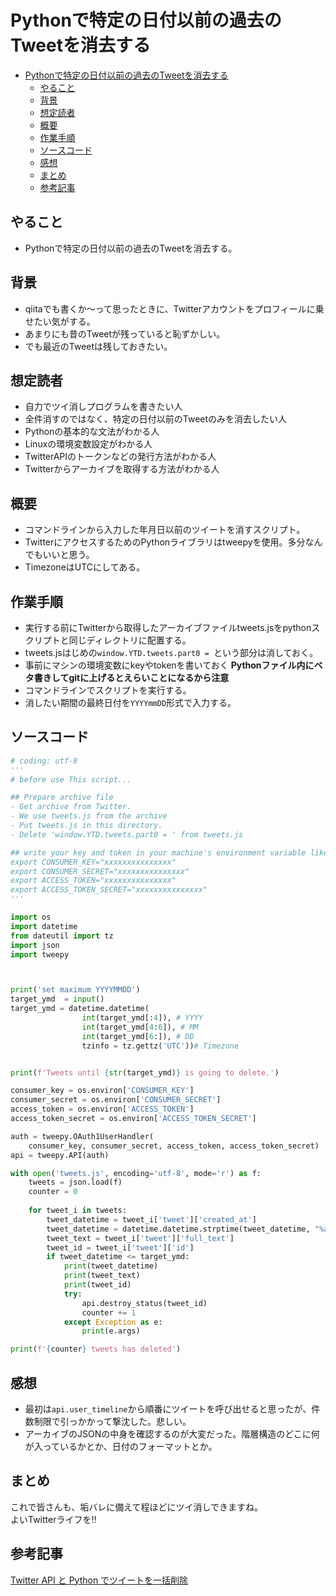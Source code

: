 # Pythonで特定の日付以前の過去のTweetを消去する

- [Pythonで特定の日付以前の過去のTweetを消去する](#pythonで特定の日付以前の過去のtweetを消去する)
  - [やること](#やること)
  - [背景](#背景)
  - [想定読者](#想定読者)
  - [概要](#概要)
  - [作業手順](#作業手順)
  - [ソースコード](#ソースコード)
  - [感想](#感想)
  - [まとめ](#まとめ)
  - [参考記事](#参考記事)

## やること  
- Pythonで特定の日付以前の過去のTweetを消去する。

## 背景
- qiitaでも書くか～って思ったときに、Twitterアカウントをプロフィールに乗せたい気がする。
- あまりにも昔のTweetが残っていると恥ずかしい。
- でも最近のTweetは残しておきたい。

## 想定読者
- 自力でツイ消しプログラムを書きたい人
- 全件消すのではなく、特定の日付以前のTweetのみを消去したい人
- Pythonの基本的な文法がわかる人
- Linuxの環境変数設定がわかる人
- TwitterAPIのトークンなどの発行方法がわかる人
- Twitterからアーカイブを取得する方法がわかる人

## 概要
- コマンドラインから入力した年月日以前のツイートを消すスクリプト。
- TwitterにアクセスするためのPythonライブラリはtweepyを使用。多分なんでもいいと思う。
- TimezoneはUTCにしてある。

## 作業手順
- 実行する前にTwitterから取得したアーカイブファイルtweets.jsをpythonスクリプトと同じディレクトリに配置する。
- tweets.jsはじめの`window.YTD.tweets.part0 = `という部分は消しておく。
- 事前にマシンの環境変数にkeyやtokenを書いておく __Pythonファイル内にベタ書きしてgitに上げるとえらいことになるから注意__
- コマンドラインでスクリプトを実行する。
- 消したい期間の最終日付を`YYYYmmDD`形式で入力する。

## ソースコード
```python
# coding: utf-8
'''
# before use This script...

## Prepare archive file
- Get archive from Twitter.
- We use tweets.js from the archive
- Put tweets.js in this directory.
- Delete 'window.YTD.tweets.part0 = ' from tweets.js

## write your key and token in your machine's environment variable like below
export CONSUMER_KEY="xxxxxxxxxxxxxxx"
export CONSUMER_SECRET="xxxxxxxxxxxxxxx"
export ACCESS_TOKEN="xxxxxxxxxxxxxxx"
export ACCESS_TOKEN_SECRET="xxxxxxxxxxxxxxx"
'''

import os
import datetime
from dateutil import tz
import json
import tweepy



print('set maximum YYYYMMDD')
target_ymd  = input()
target_ymd = datetime.datetime(
                int(target_ymd[:4]), # YYYY
                int(target_ymd[4:6]), # MM
                int(target_ymd[6:]), # DD
                tzinfo = tz.gettz('UTC'))# Timezone


print(f'Tweets until {str(target_ymd)} is going to delete.')

consumer_key = os.environ['CONSUMER_KEY']
consumer_secret = os.environ['CONSUMER_SECRET']
access_token = os.environ['ACCESS_TOKEN']
access_token_secret = os.environ['ACCESS_TOKEN_SECRET']

auth = tweepy.OAuth1UserHandler(
    consumer_key, consumer_secret, access_token, access_token_secret)
api = tweepy.API(auth)

with open('tweets.js', encoding='utf-8', mode='r') as f:
    tweets = json.load(f) 
    counter = 0
    
    for tweet_i in tweets:
        tweet_datetime = tweet_i['tweet']['created_at']
        tweet_datetime = datetime.datetime.strptime(tweet_datetime, "%a %b %d %H:%M:%S %z %Y")
        tweet_text = tweet_i['tweet']['full_text']
        tweet_id = tweet_i['tweet']['id']
        if tweet_datetime <= target_ymd:
            print(tweet_datetime)
            print(tweet_text)
            print(tweet_id)
            try:
                api.destroy_status(tweet_id)
                counter += 1
            except Exception as e:
                print(e.args)

print(f'{counter} tweets has deleted')
```


## 感想
- 最初は`api.user_timeline`から順番にツイートを呼び出せると思ったが、件数制限で引っかかって撃沈した。悲しい。
- アーカイブのJSONの中身を確認するのが大変だった。階層構造のどこに何が入っているかとか、日付のフォーマットとか。

## まとめ  
これで皆さんも、垢バレに備えて程ほどにツイ消しできますね。  
よいTwitterライフを!!  

## 参考記事
[Twitter API と Python でツイートを一括削除](https://mytech-blog.com/twitter-api-python/)